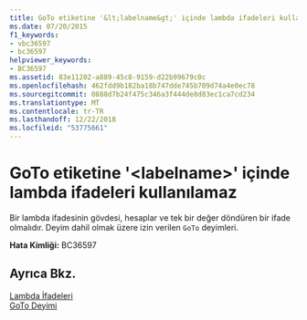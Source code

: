 ```yaml
---
title: GoTo etiketine '&lt;labelname&gt;' içinde lambda ifadeleri kullanılamaz
ms.date: 07/20/2015
f1_keywords:
- vbc36597
- bc36597
helpviewer_keywords:
- BC36597
ms.assetid: 83e11202-a889-45c8-9159-d22b99679c0c
ms.openlocfilehash: 462fdd9b182ba18b747dde745b709d74a4e0ec78
ms.sourcegitcommit: 0888d7b24f475c346a3f444de8d83ec1ca7cd234
ms.translationtype: MT
ms.contentlocale: tr-TR
ms.lasthandoff: 12/22/2018
ms.locfileid: "53775661"
---
```

# <a name="goto-to-label-ltlabelnamegt-cannot-be-used-within-lambda-expressions"></a>GoTo etiketine '&lt;labelname&gt;' içinde lambda ifadeleri kullanılamaz
Bir lambda ifadesinin gövdesi, hesaplar ve tek bir değer döndüren bir ifade olmalıdır. Deyim dahil olmak üzere izin verilen `GoTo` deyimleri.  
  
 **Hata Kimliği:** BC36597  
  
## <a name="see-also"></a>Ayrıca Bkz.  
 [Lambda İfadeleri](../../visual-basic/programming-guide/language-features/procedures/lambda-expressions.md)  
 [GoTo Deyimi](../../visual-basic/language-reference/statements/goto-statement.md)
